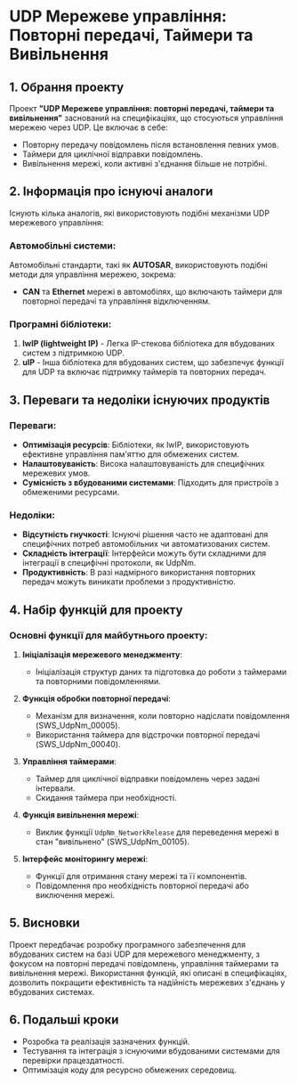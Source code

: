 # UDP Мережеве управління: Повторні передачі, Таймери та Вивільнення

## 1. Обрання проекту

Проект **"UDP Мережеве управління: повторні передачі, таймери та вивільнення"** заснований на специфікаціях, що стосуються управління мережею через UDP. Це включає в себе:

- Повторну передачу повідомлень після встановлення певних умов.
- Таймери для циклічної відправки повідомлень.
- Вивільнення мережі, коли активні з'єднання більше не потрібні.

## 2. Інформація про існуючі аналоги

Існують кілька аналогів, які використовують подібні механізми UDP мережевого управління:

### Автомобільні системи:
Автомобільні стандарти, такі як **AUTOSAR**, використовують подібні методи для управління мережею, зокрема:
- **CAN** та **Ethernet** мережі в автомобілях, що включають таймери для повторної передачі та управління відключенням.

### Програмні бібліотеки:
1. **lwIP (lightweight IP)** - Легка IP-стекова бібліотека для вбудованих систем з підтримкою UDP.
2. **uIP** - Інша бібліотека для вбудованих систем, що забезпечує функції для UDP та включає підтримку таймерів та повторних передач.

## 3. Переваги та недоліки існуючих продуктів

### Переваги:
- **Оптимізація ресурсів**: Бібліотеки, як lwIP, використовують ефективне управління пам'яттю для обмежених систем.
- **Налаштовуваність**: Висока налаштовуваність для специфічних мережевих умов.
- **Сумісність з вбудованими системами**: Підходить для пристроїв з обмеженими ресурсами.

### Недоліки:
- **Відсутність гнучкості**: Існуючі рішення часто не адаптовані для специфічних потреб автомобільних чи автоматизованих систем.
- **Складність інтеграції**: Інтерфейси можуть бути складними для інтеграції в специфічні протоколи, як UdpNm.
- **Продуктивність**: В разі надмірного використання повторних передач можуть виникати проблеми з продуктивністю.

## 4. Набір функцій для проекту

### Основні функції для майбутнього проекту:

1. **Ініціалізація мережевого менеджменту**:
   - Ініціалізація структур даних та підготовка до роботи з таймерами та повторними повідомленнями.

2. **Функція обробки повторної передачі**:
   - Механізм для визначення, коли повторно надіслати повідомлення (SWS_UdpNm_00005).
   - Використання таймера для відстрочки повторної передачі (SWS_UdpNm_00040).

3. **Управління таймерами**:
   - Таймер для циклічної відправки повідомлень через задані інтервали.
   - Скидання таймера при необхідності.

4. **Функція вивільнення мережі**:
   - Виклик функції `UdpNm_NetworkRelease` для переведення мережі в стан "вивільнено" (SWS_UdpNm_00105).

5. **Інтерфейс моніторингу мережі**:
   - Функції для отримання стану мережі та її компонентів.
   - Повідомлення про необхідність повторної передачі або виключення мережі.

## 5. Висновки

Проект передбачає розробку програмного забезпечення для вбудованих систем на базі UDP для мережевого менеджменту, з фокусом на повторні передачі повідомлень, управління таймерами та вивільнення мережі. Використання функцій, які описані в специфікаціях, дозволить покращити ефективність та надійність мережевих з'єднань у вбудованих системах.

## 6. Подальші кроки

- Розробка та реалізація зазначених функцій.
- Тестування та інтеграція з існуючими вбудованими системами для перевірки працездатності.
- Оптимізація коду для ресурсно обмежених середовищ.
